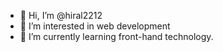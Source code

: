 - 👋 Hi, I’m @hiral2212
- 👀 I’m interested in web development
- 🌱 I’m currently learning front-hand technology.

<!---
hiral2212/hiral2212 is a ✨ special ✨ repository because its `README.md` (this file) appears on your GitHub profile.
You can click the Preview link to take a look at your changes.
--->
